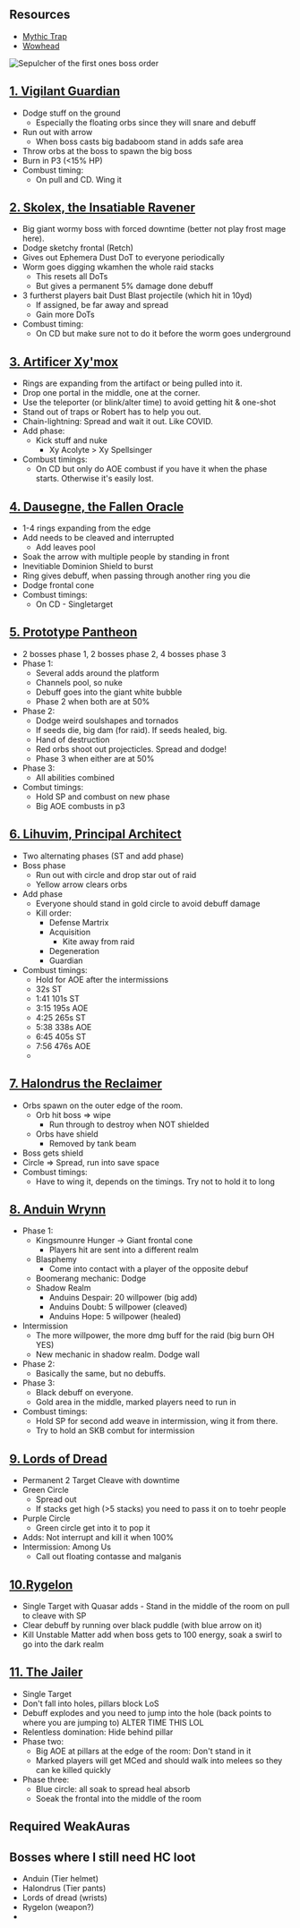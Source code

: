 ## Resources
- [Mythic Trap](https://mythictrap.com/sepulcher/vigilantGuardian)
- [Wowhead](https://www.wowhead.com/guides/sepulcher-of-the-first-ones-raid-overview-strategy-boss-guides-rewards)

![Sepulcher of the first ones boss order](https://wow.zamimg.com/uploads/screenshots/normal/1052495.png)

## [1. Vigilant Guardian](https://mythictrap.com/sepulcher/vigilantGuardian/heroic/none)
- Dodge stuff on the ground
	- Especially the floating orbs since they will snare and debuff 
- Run out with arrow
	- When boss casts big badaboom stand in adds safe area
- Throw orbs at the boss to spawn the big boss
- Burn in P3 (<15% HP)
- Combust timing:
	- On pull and CD. Wing it
## [2. Skolex, the Insatiable Ravener](https://mythictrap.com/sepulcher/skolex)
- Big giant wormy boss with forced downtime (better not play frost mage here).
- Dodge sketchy frontal (Retch)
- Gives out Ephemera Dust DoT to everyone periodically
- Worm goes digging wkamhen the whole raid stacks
	- This resets all DoTs
	- But gives a permanent 5% damage done debuff
- 3 furtherst players bait Dust Blast projectile (which hit in 10yd)
	- If assigned, be far away and spread
	- Gain more DoTs
- Combust timing: 
	- On CD but make sure not to do it before the worm goes underground
## [3. Artificer Xy'mox](https://mythictrap.com/sepulcher/xymox)
- Rings are expanding from the artifact or being pulled into it.
- Drop one portal in the middle, one at the corner.
- Use the teleporter (or blink/alter time) to avoid getting hit & one-shot
- Stand out of traps or Robert has to help you out.
- Chain-lightning: Spread and wait it out. Like COVID.
- Add phase: 
	- Kick stuff and nuke
		- Xy Acolyte > Xy Spellsinger 
- Combust timings:
	- On CD but only do AOE combust if you have it when the phase starts. Otherwise it's easily lost.
## [4. Dausegne, the Fallen Oracle](https://mythictrap.com/sepulcher/dausegne)
- 1-4 rings expanding from the edge
- Add needs to be cleaved and interrupted
	- Add leaves pool 
- Soak the arrow with multiple people by standing in front 
- Inevitiable Dominion Shield to burst
- Ring gives debuff, when passing through another ring you die
- Dodge frontal cone
- Combust timings:
	- On CD - Singletarget
## [5. Prototype Pantheon](https://mythictrap.com/sepulcher/pantheon)
- 2 bosses phase 1, 2 bosses phase 2, 4 bosses phase 3
- Phase 1:
	- Several adds around the platform
	- Channels pool, so nuke
	- Debuff goes into the giant white bubble
	- Phase 2 when both are at 50%
- Phase 2:
	- Dodge weird soulshapes and tornados
	- If seeds die, big dam (for raid). If seeds healed, big.
	- Hand of destruction
	- Red orbs shoot out projecticles. Spread and dodge!
	- Phase 3 when either are at 50%
- Phase 3:
	- All abilities combined
- Combut timings:
	- Hold SP and combust on new phase 
	- Big AOE combusts in p3
## [6. Lihuvim, Principal Architect](https://mythictrap.com/sepulcher/lihuvim)
- Two alternating phases (ST and add phase)
- Boss phase
	- Run out with circle and drop star out of raid
	- Yellow arrow clears orbs
- Add phase
	- Everyone should stand in gold circle to avoid debuff damage
	- Kill order:
		- Defense Martrix
		- Acquisition
			- Kite away from raid
		- Degeneration
		- Guardian
- Combust timings:
	- Hold for AOE after the intermissions
	- 32s ST
	- 1:41 101s ST
	- 3:15 195s AOE
	- 4:25 265s ST
	- 5:38 338s AOE
	- 6:45 405s ST
	- 7:56 476s AOE
	- 
## [7. Halondrus the Reclaimer](https://mythictrap.com/sepulcher/halondrus)
- Orbs spawn on the outer edge of the room. 
	- Orb hit boss => wipe
		- Run through to destroy when NOT shielded
	- Orbs have shield 
		- Removed by tank beam
- Boss gets shield 
- Circle => Spread, run into save space
- Combust timings:
	- Have to wing it, depends on the timings. Try not to hold it to long 
## [8. Anduin Wrynn](https://mythictrap.com/sepulcher/anduin)
- Phase 1:
	- Kingsmounre Hunger -> Giant frontal cone
		- Players hit are sent into a different realm
	- Blasphemy
		- Come into contact with a player of the opposite debuf
	- Boomerang mechanic: Dodge
	- Shadow Realm
		- Anduins Despair: 20 willpower (big add)
		- Anduins Doubt: 5 willpower (cleaved)
		- Anduins Hope: 5 willpower (healed)
- Intermission
	- The more willpower, the more dmg buff for the raid (big burn OH YES)
	- New mechanic in shadow realm. Dodge wall
- Phase 2:
	- Basically the same, but no debuffs.
- Phase 3:
	- Black debuff on everyone.
	- Gold area in the middle, marked players need to run in
- Combust timings:
	- Hold SP for second add weave in intermission, wing it from there.
	- Try to hold an SKB combut for intermission
## [9. Lords of Dread]()
- Permanent 2 Target Cleave with downtime
- Green Circle
	- Spread out
	- If stacks get high (>5 stacks) you need to pass it on to toehr people
- Purple Circle
	- Green circle get into it to pop it
- Adds: Not interrupt and kill it when 100%
- Intermission: Among Us
	- Call out floating contasse and malganis 
## [10.Rygelon]()
- Single Target with Quasar adds
		- Stand in the middle of the room on pull to cleave with SP
- Clear debuff by running over black puddle (with blue arrow on it)
- Kill Unstable Matter add when boss gets to 100 energy, soak a swirl to go into the dark realm
## [11. The Jailer]()
- Single Target
- Don't fall into holes, pillars block LoS
- Debuff explodes and you need to jump into the hole (back points to where you are jumping to) ALTER TIME THIS LOL
- Relentless domination: Hide behind pillar
- Phase two:
	- Big AOE at pillars at the edge of the room: Don't stand in it 
	- Marked players will get MCed and should walk into melees so they can ke killed quickly
- Phase three:
	- Blue circle: all soak to spread heal absorb
	- Soeak the frontal into the middle of the room 

## Required WeakAuras

## Bosses where I still need HC loot
- Anduin (Tier helmet)
- Halondrus (Tier pants)
- Lords of dread (wrists)
- Rygelon (weapon?)
- 